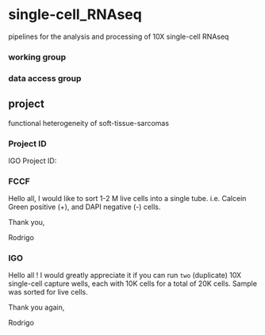 # single-cell_RNAseq
pipelines for the analysis and processing of 10X single-cell RNAseq

### working group

### data access group

## project
functional heterogeneity of soft-tissue-sarcomas

### Project ID
IGO Project ID: 

### FCCF
Hello all,
I would like to sort 1-2 M live cells into a single tube. i.e. Calcein Green positive (+), and DAPI negative (-) cells.

Thank you,

Rodrigo


### IGO
Hello all !
I would greatly appreciate it if you can run `two` (duplicate) 10X single-cell capture wells, each with 10K cells for a total of 20K cells.  Sample was sorted for live cells.

Thank you again,

Rodrigo

